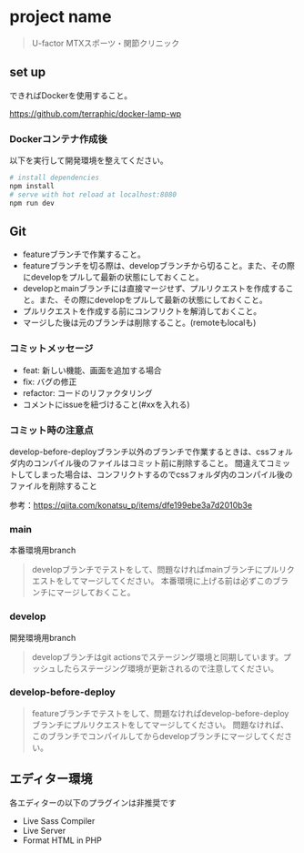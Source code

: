 # project name
> U-factor MTXスポーツ・関節クリニック

## set up
できればDockerを使用すること。

https://github.com/terraphic/docker-lamp-wp
### Dockerコンテナ作成後
以下を実行して開発環境を整えてください。
```bash
# install dependencies
npm install
# serve with hot reload at localhost:8080
npm run dev
```
## Git
- featureブランチで作業すること。
- featureブランチを切る際は、developブランチから切ること。また、その際にdevelopをプルして最新の状態にしておくこと。
- developとmainブランチには直接マージせず、プルリクエストを作成すること。また、その際にdevelopをプルして最新の状態にしておくこと。
- プルリクエストを作成する前にコンフリクトを解消しておくこと。
- マージした後は元のブランチは削除すること。(remoteもlocalも) 
### コミットメッセージ
- feat: 新しい機能、画面を追加する場合
- fix: バグの修正
- refactor: コードのリファクタリング
- コメントにissueを紐づけること(#xxを入れる)

### コミット時の注意点
develop-before-deployブランチ以外のブランチで作業するときは、cssフォルダ内のコンパイル後のファイルはコミット前に削除すること。
間違えてコミットしてしまった場合は、コンフリクトするのでcssフォルダ内のコンパイル後のファイルを削除すること

参考：https://qiita.com/konatsu_p/items/dfe199ebe3a7d2010b3e
### main
本番環境用branch
> developブランチでテストをして、問題なければmainブランチにプルリクエストをしてマージしてください。
> 本番環境に上げる前は必ずこのブランチにマージしておくこと。
### develop
開発環境用branch
> developブランチはgit actionsでステージング環境と同期しています。プッシュしたらステージング環境が更新されるので注意してください。
### develop-before-deploy
> featureブランチでテストをして、問題なければdevelop-before-deployブランチにプルリクエストをしてマージしてください。
> 問題なければ、このブランチでコンパイルしてからdevelopブランチにマージしてください。

## エディター環境
各エディターの以下のプラグインは非推奨です
- Live Sass Compiler
- Live Server
- Format HTML in PHP
